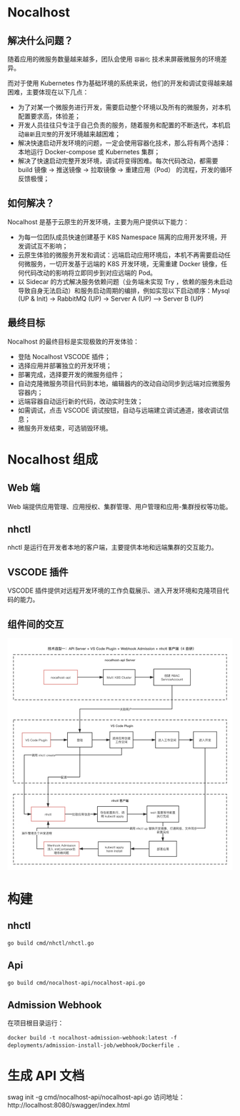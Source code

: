 # Nocalhost
## 解决什么问题？
随着应用的微服务数量越来越多，团队会使用 `容器化` 技术来屏蔽微服务的环境差异。

而对于使用 Kubernetes 作为基础环境的系统来说，他们的开发和调试变得越来越困难，主要体现在以下几点：

* 为了对某一个微服务进行开发，需要启动整个环境以及所有的微服务，对本机配置要求高，体验差；
* 开发人员往往只专注于自己负责的服务，随着服务和配置的不断迭代，本机启动`最新`且`完整`的开发环境越来越困难；
* 解决快速启动开发环境的问题，一定会使用容器化技术，那么将有两个选择：本地运行 Docker-compose 或 Kubernetes 集群；
* 解决了快速启动完整开发环境，调试将变得困难。每次代码改动，都需要 build 镜像 -> 推送镜像 -> 拉取镜像 -> 重建应用（Pod） 的流程，开发的循环反馈极慢；

## 如何解决？
Nocalhost 是基于云原生的开发环境，主要为用户提供以下能力：
* 为每一位团队成员快速创建基于 K8S Namespace 隔离的应用开发环境，开发调试互不影响；
* 云原生体验的微服务开发和调试：远端启动应用环境后，本机不再需要启动任何微服务，一切开发基于远端的 K8S 开发环境，无需重建 Docker 镜像，任何代码改动的影响将立即同步到对应远端的 Pod。
* 以 Sidecar 的方式解决服务依赖问题（业务端未实现 Try ，依赖的服务未启动导致自身无法启动）和服务启动周期的编排，例如实现以下启动顺序：Mysql (UP & Init) -> RabbitMQ (UP) -> Server A (UP) —> Server B (UP)

## 最终目标
Nocalhost 的最终目标是实现极致的开发体验：

* 登陆 Nocalhost VSCODE 插件；
* 选择应用并部署独立的开发环境；
* 部署完成，选择要开发的微服务组件；
* 自动克隆微服务项目代码到本地，编辑器内的改动自动同步到远端对应微服务容器内；
* 远端容器自动运行新的代码，改动实时生效；
* 如需调试，点击 VSCODE 调试按钮，自动与远端建立调试通道，接收调试信息；
* 微服务开发结束，可选销毁环境。

# Nocalhost 组成
## Web 端
Web 端提供应用管理、应用授权、集群管理、用户管理和应用-集群授权等功能。

## nhctl
nhctl 是运行在开发者本地的客户端，主要提供本地和远端集群的交互能力。

## VSCODE 插件
VSCODE 插件提供对远程开发环境的工作负载展示、进入开发环境和克隆项目代码的能力。

## 组件间的交互
![](./docs/document/images/component.jpg)

# 构建
## nhctl
`go build cmd/nhctl/nhctl.go`

## Api
`go build cmd/nocalhost-api/nocalhost-api.go`

## Admission Webhook
在项目根目录运行：

`docker build -t nocalhost-admission-webhook:latest -f deployments/admission-install-job/webhook/Dockerfile .`

# 生成 API 文档
swag init -g cmd/nocalhost-api/nocalhost-api.go
访问地址：http://localhost:8080/swagger/index.html